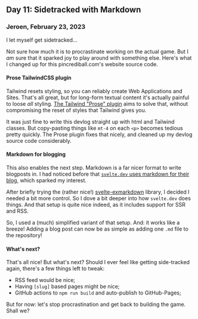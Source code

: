 ## Day 11: Sidetracked with Markdown

### **Jeroen**, February 23, 2023

I let myself get sidetracked...

Not sure how much it is to procrastinate working on the actual game.
But I _am_ sure that it sparked joy to play around with something else.
Here's what I changed up for this pincrediball.com's website source code.

#### Prose TailwindCSS plugin

Tailwind resets styling, so you can reliably create Web Applications and Sites.
That's all great, but for long-form textual content it's actually painful to loose _all_ styling.
[The Tailwind "Prose" plugin](https://tailwindcss.com/docs/typography-plugin) aims to solve that, without compromising the reset of styles that Tailwind gives you.

It was just fine to write this devlog straight up with html and Tailwind classes.
But copy-pasting things like `mt-4` on each `<p>` becomes tedious pretty quickly.
The Prose plugin fixes that nicely, and cleaned up my devlog source code considerably.

#### Markdown for blogging

This also enables the next step.
Markdown is a far nicer format to write blogposts in.
I had noticed before that [`svelte.dev` uses markdown for their blog](https://github.com/sveltejs/sites/tree/master/sites/svelte.dev/content/blog),
which sparked my interest.

After briefly trying the (rather nice!) [svelte-exmarkdown](https://github.com/ssssota/svelte-exmarkdown) library, I decided I needed a bit more control.
So I dove a bit deeper into how `svelte.dev` does things.
And that setup is quite nice indeed, as it includes support for SSR and RSS.

So, I used a (much) simplified variant of that setup.
And: it works like a breeze!
Adding a blog post can now be as simple as adding one `.md` file to the repository!

#### What's next?

That's all nice!
But what's next?
Should I ever feel like getting side-tracked again, there's a few things left to tweak:

- RSS feed would be nice;
- Having `[slug]` based pages might be nice;
- GitHub actions to `npm run build` and auto-publish to GitHub-Pages;

But for now: let's stop procrastination and get back to building the game.
Shall we?
